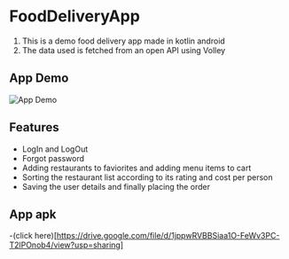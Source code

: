 # FoodDeliveryApp
1. This is a demo food delivery app made in kotlin android
2. The data used is fetched from an open API using Volley

## App Demo
![App Demo](EatTreat.gif)

## Features
- LogIn and LogOut
- Forgot password
- Adding restaurants to faviorites and adding menu items to cart
- Sorting the restaurant list according to its rating and cost per person
- Saving the user details and finally placing the order

## App apk
-(click here)[https://drive.google.com/file/d/1jppwRVBBSiaa1O-FeWv3PC-T2lPOnob4/view?usp=sharing]






